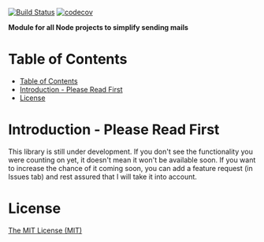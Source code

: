 [![Build Status](https://travis-ci.com/Kemott/basic-email-module.svg?branch=master)](https://travis-ci.com/Kemott/basic-email-module)
[![codecov](https://codecov.io/gh/Kemott/basic-email-module/branch/master/graph/badge.svg?token=EP7S3RFXYZ)](https://codecov.io/gh/Kemott/basic-email-module)

**Module for all Node projects to simplify sending mails**

# Table of Contents

- [Table of Contents](#table-of-contents)
- [Introduction - Please Read First](#introduction---please-read-first)
- [License](#license)

<a name="introduction"></a>
# Introduction - Please Read First

This library is still under development. If you don't see the functionality you were counting on yet, it doesn't mean it won't be available soon. If you want to increase the chance of it coming soon, you can add a feature request (in Issues tab) and rest assured that I will take it into account.

<a name="license"></a>
# License
[The MIT License (MIT)](LICENSE)


